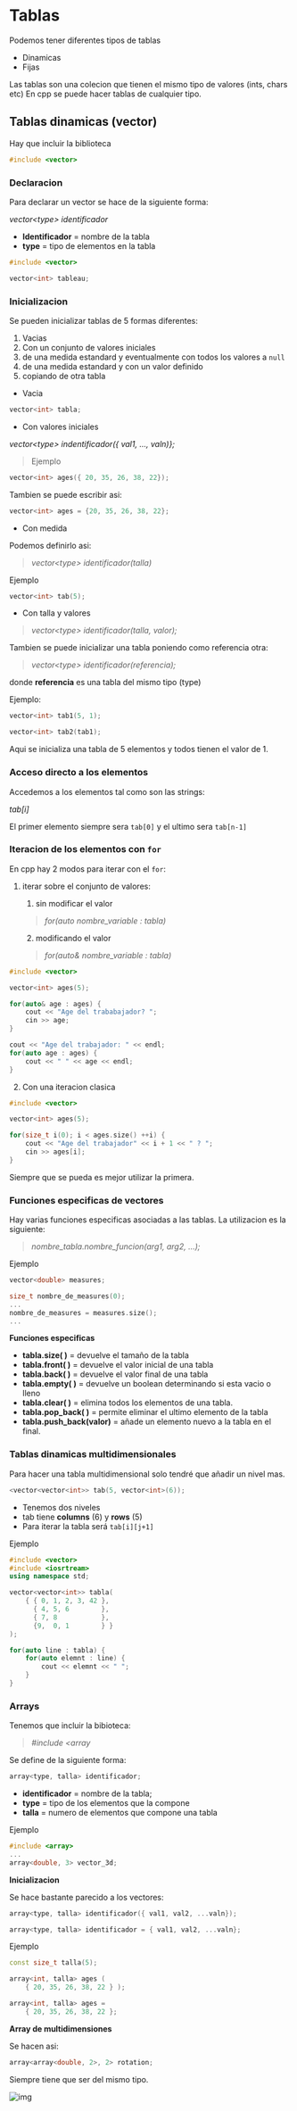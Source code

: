 # Tablas

Podemos tener diferentes tipos de tablas

- Dinamicas
- Fijas

Las tablas son una colecion que tienen el mismo tipo de valores (ints, chars etc)
En cpp se puede hacer tablas de cualquier tipo.

## Tablas dinamicas (vector)

Hay que incluir la biblioteca

```cpp
#include <vector>
```

### Declaracion

Para declarar un vector se hace de la siguiente forma:

    
*vector\<type>* *identificador*

- **Identificador** = nombre de la tabla
- **type** = tipo de elementos en la tabla

```cpp
#include <vector>

vector<int> tableau;
```

### Inicializacion

Se pueden inicializar tablas de 5 formas diferentes:

1. Vacias
2. Con un conjunto de valores iniciales
3. de una medida estandard y eventualmente con todos los valores a `null`
4. de una medida estandard y con un valor definido 
5. copiando de otra tabla

- Vacia
```cpp
vector<int> tabla;
```
- Con valores iniciales

*vector\<type> indentificador({ val1, ..., valn)};*

> Ejemplo
```cpp
vector<int> ages({ 20, 35, 26, 38, 22});
```
Tambien se puede escribir asi:
```cpp
vector<int> ages = {20, 35, 26, 38, 22};
```
- Con medida

Podemos definirlo asi:
> *vector\<type> identificador(talla)*

Ejemplo
```cpp
vector<int> tab(5);
```
- Con talla y valores

> *vector\<type> identificador(talla, valor);*

Tambien se puede inicializar una tabla poniendo como referencia otra:

> *vector\<type> identificador(referencia);*

donde **referencia** es una tabla del mismo tipo (type)

Ejemplo:
```cpp
vector<int> tab1(5, 1);

vector<int> tab2(tab1);
```
Aqui se inicializa una tabla de 5 elementos y todos tienen el valor de 1.

### Acceso directo a los elementos

Accedemos a los elementos tal como son las strings:

*tab[i]*

El primer elemento siempre sera `tab[0]` y el ultimo sera `tab[n-1]`

### Iteracion de los elementos con `for`

En cpp hay 2 modos para iterar con el `for`:

1. iterar sobre el conjunto de valores:

    1. sin modificar el valor
    > *for(auto  nombre_variable : tabla)* 
    2. modificando el valor
    > *for(auto&  nombre_variable : tabla)* 

```cpp
#include <vector>

vector<int> ages(5);

for(auto& age : ages) {
    cout << "Age del trababajador? ";
    cin >> age;
}

cout << "Age del trabajador: " << endl;
for(auto age : ages) {
    cout << " " << age << endl;
}
```

2. Con una iteracion clasica
```cpp
#include <vector>

vector<int> ages(5);

for(size_t i(0); i < ages.size() ++i) {
    cout << "Age del trabajador" << i + 1 << " ? ";
    cin >> ages[i];
}
```
Siempre que se pueda es mejor utilizar la primera. 

### Funciones especificas de vectores
Hay varias funciones especificas asociadas a las tablas.
La utilizacion es la siguiente:

> *nombre_tabla.nombre_funcion(arg1, arg2, ...);*

Ejemplo
```cpp
vector<double> measures;

size_t nombre_de_measures(0);
...
nombre_de_measures = measures.size();
...
```
**Funciones especificas**

- **tabla.size( )** = devuelve el tamaño de la tabla
- **tabla.front( )** = devuelve el valor inicial de una tabla
- **tabla.back( )** = devuelve el valor final de una tabla
- **tabla.empty( )** = devuelve un boolean determinando si esta vacio o lleno
- **tabla.clear( )** = elimina todos los elementos de una tabla.
- **tabla.pop_back( )** = permite eliminar el ultimo elemento de la tabla
- **tabla.push_back(valor)** = añade un elemento nuevo a la tabla en el final.

### Tablas dinamicas multidimensionales

Para hacer una tabla multidimensional solo tendré que añadir un nivel mas.
```cpp
<vector<vector<int>> tab(5, vector<int>(6));
```
- Tenemos dos niveles
- tab tiene **columns** (6) y **rows** (5)
- Para iterar la tabla será `tab[i][j+1]`

Ejemplo
```cpp
#include <vector>
#include <iosrtream>
using namespace std;

vector<vector<int>> tabla(
    { { 0, 1, 2, 3, 42 },
      { 4, 5, 6        },
      { 7, 8           },
      {9,  0, 1        } }
);

for(auto line : tabla) {
    for(auto elemnt : line) {
        cout << elemnt << " ";
    }
}
```

### Arrays
Tenemos que incluir la bibioteca:

> *#include <array*

Se define de la siguiente forma:
```cpp
array<type, talla> identificador;
```
- **identificador** = nombre de la tabla;
- **type** = tipo de los elementos que la compone
- **talla** = numero de elementos que compone una tabla

Ejemplo
```cpp
#include <array>
...
array<double, 3> vector_3d;
```
**Inicializacion**

Se hace bastante parecido a los vectores:

```cpp
array<type, talla> identificador({ val1, val2, ...valn});

array<type, talla> identificador = { val1, val2, ...valn};
```

Ejemplo
```cpp
const size_t talla(5);

array<int, talla> ages (
    { 20, 35, 26, 38, 22 } );

array<int, talla> ages = 
    { 20, 35, 26, 38, 22 };
```

**Array de multidimensiones**

Se hacen asi:
```cpp
array<array<double, 2>, 2> rotation;
```
Siempre tiene que ser del mismo tipo.

![img](https://github.com/Gogiu23/Cpp-course/tree/main/Images/RESUM.png)





